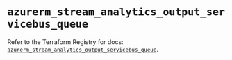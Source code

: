 # `azurerm_stream_analytics_output_servicebus_queue`

Refer to the Terraform Registry for docs: [`azurerm_stream_analytics_output_servicebus_queue`](https://registry.terraform.io/providers/hashicorp/azurerm/3.90.0/docs/resources/stream_analytics_output_servicebus_queue).
